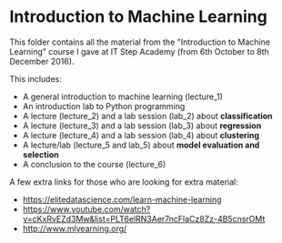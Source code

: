 # Introduction to Machine Learning

This folder contains all the material from the "Introduction to Machine Learning" course I gave at IT Step Academy (from 6th October to 8th December 2016). 

This includes:
- A general introduction to machine learning (lecture_1)
- An introduction lab to Python programming
- A lecture (lecture_2) and a lab session (lab_2) about **classification**
- A lecture (lecture_3) and a lab session (lab_3) about **regression**
- A lecture (lecture_4) and a lab session (lab_4) about **clustering**
- A lecture/lab (lecture_5 and lab_5) about **model evaluation and selection**
- A conclusion to the course (lecture_6)

A few extra links for those who are looking for extra material:
- https://elitedatascience.com/learn-machine-learning
- https://www.youtube.com/watch?v=cKxRvEZd3Mw&list=PLT6elRN3Aer7ncFlaCz8Zz-4B5cnsrOMt
- http://www.mlyearning.org/
